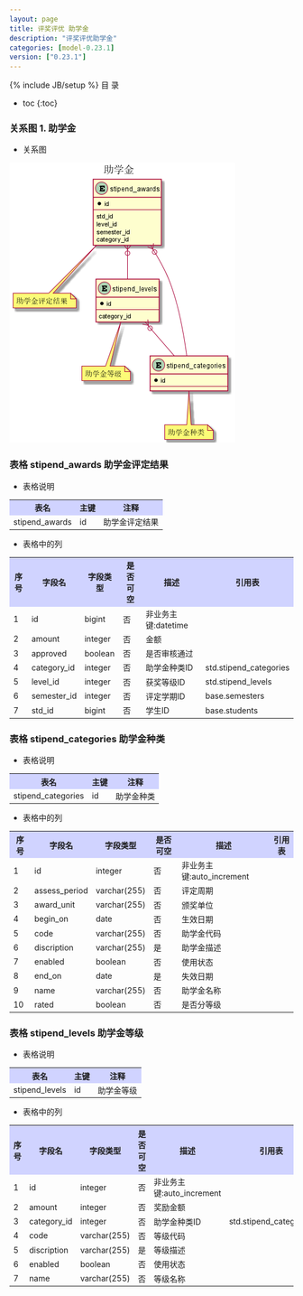 ```yaml
---
layout: page
title: 评奖评优 助学金
description: "评奖评优助学金"
categories: [model-0.23.1]
version: ["0.23.1"]
---
```

{% include JB/setup %}
 目  录

* toc
{:toc}


### 关系图 1. 助学金
  * 关系图

![助学金](images/stipend.png)



### 表格 stipend_awards 助学金评定结果

  * 表格说明

<table class="table table-bordered table-striped table-condensed">
<tr><th style="background-color:#D0D3FF">表名</th><th style="background-color:#D0D3FF">主键</th><th style="background-color:#D0D3FF">注释</th>  </tr>
<tr><td>stipend_awards</td><td>id</td><td>助学金评定结果</td>  </tr>
</table>

  * 表格中的列

<table class="table table-bordered table-striped table-condensed">
<tr><th style="background-color:#D0D3FF" class="text-center">序号</th><th style="background-color:#D0D3FF">字段名</th><th style="background-color:#D0D3FF">字段类型</th><th style="background-color:#D0D3FF" class="text-center">是否可空</th><th style="background-color:#D0D3FF">描述</th><th style="background-color:#D0D3FF">引用表</th>  </tr>
<tr><td class="text-center">1</td><td>id</td><td>bigint</td><td class="text-center">否</td><td>非业务主键:datetime</td><td></td>  </tr>
<tr><td class="text-center">2</td><td>amount</td><td>integer</td><td class="text-center">否</td><td>金额</td><td></td>  </tr>
<tr><td class="text-center">3</td><td>approved</td><td>boolean</td><td class="text-center">否</td><td>是否审核通过</td><td></td>  </tr>
<tr><td class="text-center">4</td><td>category_id</td><td>integer</td><td class="text-center">否</td><td>助学金种类ID</td><td>std.stipend_categories</td>  </tr>
<tr><td class="text-center">5</td><td>level_id</td><td>integer</td><td class="text-center">否</td><td>获奖等级ID</td><td>std.stipend_levels</td>  </tr>
<tr><td class="text-center">6</td><td>semester_id</td><td>integer</td><td class="text-center">否</td><td>评定学期ID</td><td>base.semesters</td>  </tr>
<tr><td class="text-center">7</td><td>std_id</td><td>bigint</td><td class="text-center">否</td><td>学生ID</td><td>base.students</td>  </tr>
</table>



### 表格 stipend_categories 助学金种类

  * 表格说明

<table class="table table-bordered table-striped table-condensed">
<tr><th style="background-color:#D0D3FF">表名</th><th style="background-color:#D0D3FF">主键</th><th style="background-color:#D0D3FF">注释</th>  </tr>
<tr><td>stipend_categories</td><td>id</td><td>助学金种类</td>  </tr>
</table>

  * 表格中的列

<table class="table table-bordered table-striped table-condensed">
<tr><th style="background-color:#D0D3FF" class="text-center">序号</th><th style="background-color:#D0D3FF">字段名</th><th style="background-color:#D0D3FF">字段类型</th><th style="background-color:#D0D3FF" class="text-center">是否可空</th><th style="background-color:#D0D3FF">描述</th><th style="background-color:#D0D3FF">引用表</th>  </tr>
<tr><td class="text-center">1</td><td>id</td><td>integer</td><td class="text-center">否</td><td>非业务主键:auto_increment</td><td></td>  </tr>
<tr><td class="text-center">2</td><td>assess_period</td><td>varchar(255)</td><td class="text-center">否</td><td>评定周期</td><td></td>  </tr>
<tr><td class="text-center">3</td><td>award_unit</td><td>varchar(255)</td><td class="text-center">否</td><td>颁奖单位</td><td></td>  </tr>
<tr><td class="text-center">4</td><td>begin_on</td><td>date</td><td class="text-center">否</td><td>生效日期</td><td></td>  </tr>
<tr><td class="text-center">5</td><td>code</td><td>varchar(255)</td><td class="text-center">否</td><td>助学金代码</td><td></td>  </tr>
<tr><td class="text-center">6</td><td>discription</td><td>varchar(255)</td><td class="text-center">是</td><td>助学金描述</td><td></td>  </tr>
<tr><td class="text-center">7</td><td>enabled</td><td>boolean</td><td class="text-center">否</td><td>使用状态</td><td></td>  </tr>
<tr><td class="text-center">8</td><td>end_on</td><td>date</td><td class="text-center">是</td><td>失效日期</td><td></td>  </tr>
<tr><td class="text-center">9</td><td>name</td><td>varchar(255)</td><td class="text-center">否</td><td>助学金名称</td><td></td>  </tr>
<tr><td class="text-center">10</td><td>rated</td><td>boolean</td><td class="text-center">否</td><td>是否分等级</td><td></td>  </tr>
</table>



### 表格 stipend_levels 助学金等级

  * 表格说明

<table class="table table-bordered table-striped table-condensed">
<tr><th style="background-color:#D0D3FF">表名</th><th style="background-color:#D0D3FF">主键</th><th style="background-color:#D0D3FF">注释</th>  </tr>
<tr><td>stipend_levels</td><td>id</td><td>助学金等级</td>  </tr>
</table>

  * 表格中的列

<table class="table table-bordered table-striped table-condensed">
<tr><th style="background-color:#D0D3FF" class="text-center">序号</th><th style="background-color:#D0D3FF">字段名</th><th style="background-color:#D0D3FF">字段类型</th><th style="background-color:#D0D3FF" class="text-center">是否可空</th><th style="background-color:#D0D3FF">描述</th><th style="background-color:#D0D3FF">引用表</th>  </tr>
<tr><td class="text-center">1</td><td>id</td><td>integer</td><td class="text-center">否</td><td>非业务主键:auto_increment</td><td></td>  </tr>
<tr><td class="text-center">2</td><td>amount</td><td>integer</td><td class="text-center">否</td><td>奖励金额</td><td></td>  </tr>
<tr><td class="text-center">3</td><td>category_id</td><td>integer</td><td class="text-center">否</td><td>助学金种类ID</td><td>std.stipend_categories</td>  </tr>
<tr><td class="text-center">4</td><td>code</td><td>varchar(255)</td><td class="text-center">否</td><td>等级代码</td><td></td>  </tr>
<tr><td class="text-center">5</td><td>discription</td><td>varchar(255)</td><td class="text-center">是</td><td>等级描述</td><td></td>  </tr>
<tr><td class="text-center">6</td><td>enabled</td><td>boolean</td><td class="text-center">否</td><td>使用状态</td><td></td>  </tr>
<tr><td class="text-center">7</td><td>name</td><td>varchar(255)</td><td class="text-center">否</td><td>等级名称</td><td></td>  </tr>
</table>


